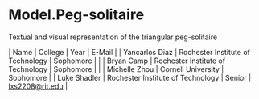 # Model.Peg-solitaire
Textual and visual representation of the triangular peg-solitaire

| Name | College | Year | E-Mail |
| Yancarlos Diaz | Rochester Institute of Technology | Sophomore | |
| Bryan Camp | Rochester Institute of Technology | Sophomore | |
| Michelle Zhou | Cornell University | Sophomore |
| Luke Shadler | Rochester Institute of Technology | Senior | lxs2208@rit.edu |
